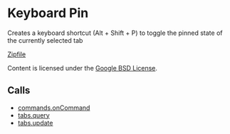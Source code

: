 
Keyboard Pin
=======

Creates a keyboard shortcut (Alt + Shift + P) to toggle the pinned state of the currently selected tab

[Zipfile](http://developer.chrome.com/extensions/examples/api/tabs/pin.zip)

Content is licensed under the [Google BSD License](http://code.google.com/google_bsd_license.html).

Calls
-----

* [commands.onCommand](http://developer.chrome.com/extensions/commands.html#event-onCommand)
* [tabs.query](http://developer.chrome.com/extensions/tabs.html#method-query)
* [tabs.update](http://developer.chrome.com/extensions/tabs.html#method-update)